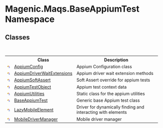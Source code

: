 # Magenic.Maqs.BaseAppiumTest Namespace

## Classes
&nbsp;<table><tr><th></th><th>Class</th><th>Description</th></tr><tr><td>![Public class](media/pubclass.gif "Public class")</td><td><a href="MAQS_5/Appium_AUTOGENERATED/AppiumConfig_Class">AppiumConfig</a></td><td>
Appium Configuration class</td></tr><tr><td>![Public class](media/pubclass.gif "Public class")</td><td><a href="MAQS_5/Appium_AUTOGENERATED/AppiumDriverWaitExtensions_Class">AppiumDriverWaitExtensions</a></td><td>
Appium driver wait extension methods</td></tr><tr><td>![Public class](media/pubclass.gif "Public class")</td><td><a href="MAQS_5/Appium_AUTOGENERATED/AppiumSoftAssert_Class">AppiumSoftAssert</a></td><td>
Soft Assert override for appium tests</td></tr><tr><td>![Public class](media/pubclass.gif "Public class")</td><td><a href="MAQS_5/Appium_AUTOGENERATED/AppiumTestObject_Class">AppiumTestObject</a></td><td>
Appium test context data</td></tr><tr><td>![Public class](media/pubclass.gif "Public class")</td><td><a href="MAQS_5/Appium_AUTOGENERATED/AppiumUtilities_Class">AppiumUtilities</a></td><td>
Static class for the appium utilities</td></tr><tr><td>![Public class](media/pubclass.gif "Public class")</td><td><a href="MAQS_5/Appium_AUTOGENERATED/BaseAppiumTest_Class">BaseAppiumTest</a></td><td>
Generic base Appium test class</td></tr><tr><td>![Public class](media/pubclass.gif "Public class")</td><td><a href="MAQS_5/Appium_AUTOGENERATED/LazyMobileElement_Class">LazyMobileElement</a></td><td>
Driver for dynamically finding and interacting with elements</td></tr><tr><td>![Public class](media/pubclass.gif "Public class")</td><td><a href="MAQS_5/Appium_AUTOGENERATED/MobileDriverManager_Class">MobileDriverManager</a></td><td>
Mobile driver manager</td></tr></table>&nbsp;
